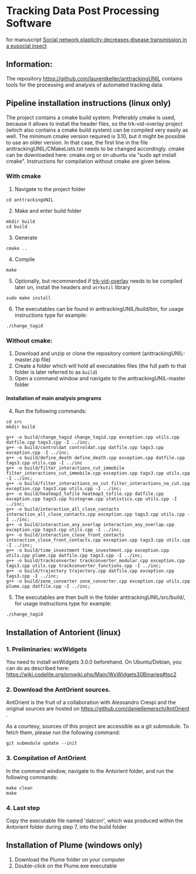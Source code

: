 # Tracking Data Post Processing Software
for manuscript [Social network plasticity decreases disease transmission in a eusocial insect](http://doi.org/10.1126/science.aat4793)

## Information:

The repository https://github.com/laurentkeller/anttrackingUNIL contains tools for the processing and analysis of automated tracking data.

## Pipeline installation instructions (linux only)

The project contains a cmake build system. Preferably cmake is used, because it allows to install the header files, so the trk-vid-overlay project (which also contains a cmake build system) can be compiled very easily as well. The minimum cmake version required is 3.10, but it might be possible to use an older version. In that case, the first line in the file anttrackingUNIL/CMakeLists.txt needs to be changed accordingly. cmake can be downloaded here: cmake.org or on ubuntu via "sudo apt install cmake".
Instructions for compilation without cmake are given below.

### With cmake
1. Navigate to the project folder
```shell
cd anttrackingUNIL
```

2. Make and enter build folder
```shell
mkdir build
cd build
```

3. Generate
```shell
cmake ..
```

4. Compile
```shell
make
```

5. Optionally, but recommended if [trk-vid-overlay](https://github.com/laurentkeller/trk-vid-overlay) needs to be compiled later on, install the headers and `atrkutil` library
```shell
sudo make install
```

6. The executables can be found in anttrackingUNIL/build/bin, for usage instructions type for example:
```shell
./change_tagid
```

### Without cmake:

1. Download and unzip or clone the repository content (anttrackingUNIL-master.zip file)
2. Create a folder which will hold all executables files (the full path to that folder is later referred to as `build`)
3. Open a command window and navigate to the anttrackingUNIL-master folder

#### Installation of main analysis programs
4. Run the following commands:

```shell
cd src
mkdir build
```

```shell
g++ -o build/change_tagid change_tagid.cpp exception.cpp utils.cpp datfile.cpp tags3.cpp -I ../inc;
g++ -o build/controldat controldat.cpp datfile.cpp tags3.cpp exception.cpp -I ../inc;
g++ -o build/define_death define_death.cpp exception.cpp datfile.cpp tags3.cpp utils.cpp -I ../inc
g++ -o build/filter_interactions_cut_immobile filter_interactions_cut_immobile.cpp exception.cpp tags3.cpp utils.cpp -I ../inc;
g++ -o build/filter_interactions_no_cut filter_interactions_no_cut.cpp exception.cpp tags3.cpp utils.cpp -I ../inc;
g++ -o build/heatmap3_tofile heatmap3_tofile.cpp datfile.cpp exception.cpp tags3.cpp histogram.cpp statistics.cpp utils.cpp -I ../inc;
g++ -o build/interaction_all_close_contacts interaction_all_close_contacts.cpp exception.cpp tags3.cpp utils.cpp -I ../inc;
g++ -o build/interaction_any_overlap interaction_any_overlap.cpp exception.cpp tags3.cpp utils.cpp -I ../inc;
g++ -o build/interaction_close_front_contacts interaction_close_front_contacts.cpp exception.cpp tags3.cpp utils.cpp -I ../inc;
g++ -o build/time_investment time_investment.cpp exception.cpp utils.cpp plume.cpp datfile.cpp tags3.cpp -I ../inc;
g++ -o build/trackconverter trackconverter_modular.cpp exception.cpp tags3.cpp utils.cpp trackconverter_functions.cpp -I ../inc;
g++ -o build/trajectory trajectory.cpp datfile.cpp exception.cpp tags3.cpp -I ../inc;
g++ -o build/zone_converter zone_converter.cpp exception.cpp utils.cpp plume.cpp datfile.cpp -I ../inc;
```

5. The executables are then built in the folder anttrackingUNIL/src/build/, for usage instructions type for example:
```shell
./change_tagid
```

## Installation of Antorient (linux)


### 1. Preliminaries: wxWidgets

You need to install wxWidgets 3.0.0 beforehand. On Ubuntu/Debian, you
can do as described here:
https://wiki.codelite.org/pmwiki.php/Main/WxWidgets30Binaries#toc2

### 2. Download the AntOrient sources.

AntOrient is the fruit of a collaboration with Alessandro Crespi and
the original sources are hosted on
https://github.com/daniellemersch/AntOrient .

As a courtesy, sources of this project are accessible as a git
submodule. To fetch them, please run the following command:

```shell
git submodule update --init
```

### 3. Compilation of AntOrient

In the command window, navigate to the Antorient folder, and run the
following commands:

```shell
make clean
make
```

### 4. Last step

Copy the executable file named 'datcorr', which was produced within the Antorient folder during step 7, into the build folder

## Installation of Plume (windows only)

1. Download the Plume folder on your computer
2. Double-click on the Plume.exe executable
